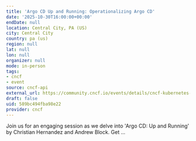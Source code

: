 ```yaml
---
title: 'Argo CD Up and Running: Operationalizing Argo CD'
date: '2025-10-30T16:00:00+00:00'
endDate: null
location: Central City, PA (US)
city: Central City
country: pa (us)
region: null
lat: null
lon: null
organizer: null
mode: in-person
tags:
- cncf
- event
source: cncf-api
external_url: https://community.cncf.io/events/details/cncf-kubernetes-virtual-book-club-presents-argo-cd-up-and-running-operationalizing-argo-cd/
draft: false
uid: 589bc494fba98e22
provider: cncf
---
```

Join us for an engaging session as we delve into 'Argo CD: Up and Running' by Christian Hernandez and Andrew Block. Get ...
